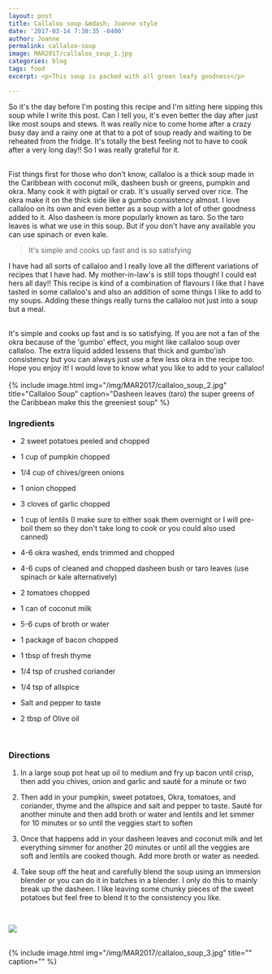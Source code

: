 ```yaml
---
layout: post
title: Callaloo soup &mdash; Joanne style
date: '2017-03-14 7:30:35 -0400'
author: Joanne
permalink: callaloo-soup
image: MAR2017/callaloo_soup_1.jpg
categories: blog
tags: food
excerpt: <p>This soup is packed with all green leafy goodness</p>

---
```


So it's the day before I'm posting this recipe and I'm sitting here sipping this soup while I write this post. Can I tell you, it's even better the day after just like most soups and stews. It was really nice to come home after a crazy busy day and a rainy one at that to a pot of soup ready and waiting to be reheated from the fridge.  It's totally the best feeling not to have to cook after a very long day!! So I was really grateful for it.  
<br>

Fist things first for those who don't know, callaloo is a thick soup made in the Caribbean with coconut milk, dasheen bush or greens, pumpkin and okra. Many cook it with pigtail or crab. It's usually served over rice. The okra make it on the thick side like a gumbo consistency almost. I love callaloo on its own and even better as a soup with a lot of other goodness added to it. Also dasheen is more popularly known as taro.  So the taro leaves is what we use in this soup. But if you don't have any available you can use spinach or even kale.  
> It's simple and cooks up fast and is so satisfying

I have had all sorts of callaloo and I really love all the different variations of recipes that I have had.  My mother-in-law's is still tops though! I could eat hers all day!!
This recipe is kind of a combination of flavours I like that I have tasted in some callaloo's and also an addition of some things I like to add  to my soups. Adding these things really turns the callaloo not just into a soup but a meal.
<br>
<br>

It's simple and cooks up fast and is so satisfying.  If you are not a fan of the okra because of the 'gumbo' effect, you might like callaloo soup over callaloo.  The extra liquid added lessens that thick and gumbo'ish consistency but you can always just use a few less okra in the recipe too.  Hope you enjoy it! I would love to know what you like to add to your callaloo!
<br>
<br>
{% include image.html
            img="/img/MAR2017/callaloo_soup_2.jpg"
            title="Callaloo Soup"
            caption="Dasheen leaves (taro) the super greens of the Caribbean make this the greeniest soup" %}

### Ingredients

* 2 sweet potatoes peeled and chopped

* 1 cup of pumpkin chopped

* 1/4 cup of chives/green onions

* 1 onion chopped

* 3 cloves of garlic chopped

* 1 cup of lentils (I make sure to either soak them overnight or I will pre-boil them so they don't take long to cook or you could also used canned)

* 4-6 okra washed, ends trimmed  and chopped

* 4-6 cups of cleaned and chopped dasheen bush or taro leaves (use spinach or kale alternatively)

* 2 tomatoes chopped

* 1 can of coconut milk

* 5-6 cups of broth or water

* 1 package of bacon chopped

* 1 tbsp of fresh thyme

* 1/4 tsp of crushed coriander

* 1/4 tsp of allspice

* Salt and pepper to taste

* 2 tbsp of Olive oil
<br>


### Directions

1. In a large soup pot heat up oil to medium and fry up bacon until crisp, then add you chives, onion and garlic and sauté for a minute or two

1. Then add in your pumpkin, sweet potatoes, Okra, tomatoes, and coriander, thyme and the allspice and salt and pepper to taste.  Sauté for another minute and then add broth or water and lentils and let simmer for 10 minutes or so until the veggies start to soften

1. Once that happens add in your dasheen leaves and coconut milk and let everything simmer for another 20 minutes or until all the veggies are soft and lentils are cooked though. Add more broth or water as needed.  

1. Take soup off the heat and carefully blend the soup using an immersion blender or you can do it in batches in a blender.  I only do this to mainly break up the dasheen. I like leaving some chunky pieces of the sweet potatoes but feel free to blend it to the consistency you like.

<br>
<p class="apple__news__logo"><a href="https://apple.news/TKVtoVhGUQSuiufA4bqI-gg"><img src="{{ basesite.url }}/img/apple_news.svg" /></a></p>


<br>
{% include image.html
            img="/img/MAR2017/callaloo_soup_3.jpg"
            title=""
            caption="" %}
